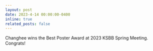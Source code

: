 ```yaml
---
layout: post
date: 2023-4-14 00:00:00-0400
inline: true
related_posts: false
---
```


Changhee wins the Best Poster Award at 2023 KSBB Spring Meeting. Congrats!
